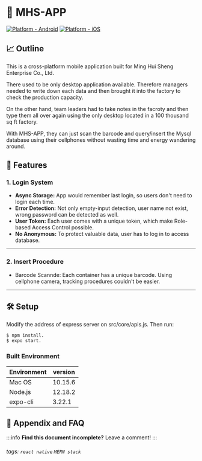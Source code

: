 # 🔩  MHS-APP

[![Platform - Android](https://img.shields.io/badge/platform-Android-3ddc84.svg?style=flat&logo=android)](https://www.android.com)
[![Platform - iOS](https://img.shields.io/badge/platform-iOS-000.svg?style=flat&logo=apple)](https://developer.apple.com/ios)

## 📈  Outline

This is a cross-platform mobile application built for Ming Hui Sheng Enterprise Co., Ltd. 

There used to be only desktop application available. Therefore managers needed to write down each data and then brought it into the factory to check the production capacity.

On the other hand, team leaders had to take notes in the facroty and then type them all over again using the only desktop located in a 100 thousand sq ft factory. 

With MHS-APP, they can just scan the barcode and query/insert the Mysql database using their cellphones without wasting time and energy wandering around.

## 📱  Features

### 1. Login System

* **Async Storage:** App would remember last login, so users don't need to login each time.
* **Error Detection:** Not only empty-input detection, user name not exist, wrong password can be detected as well.
* **User Token:** Each user comes with a unique token, which make Role-based Access Control possible.
* **No Anonymous:** To protect valuable data, user has to log in to access database.

---

### 2. Insert Procedure

* Barcode Scannde: Each container has a unique barcode. Using cellphone camera, tracking procedures couldn't be easier.

---


## 🛠  Setup

Modify the address of express server on src/core/apis.js.
Then run:
```bash 
$ npm install.
$ expo start.
```

### Built Environment

| Environment           | version | 
| --------------------- | ------- |
| Mac OS                | 10.15.6 |
| Node.js               | 12.18.2 |
| expo-cli              | 3.22.1  |


## 🙋  Appendix and FAQ

:::info
**Find this document incomplete?** Leave a comment!
:::

###### tags: `react native` `MERN stack`